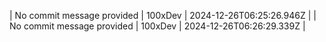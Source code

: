 
| No commit message provided | 100xDev | 2024-12-26T06:25:26.946Z |
| No commit message provided | 100xDev | 2024-12-26T06:26:29.339Z |
